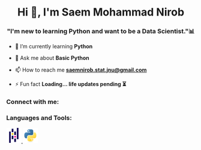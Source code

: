 <h1 align="center">Hi 👋, I'm Saem Mohammad Nirob</h1>
<h3 align="center">"I'm new to learning Python and want to be a Data Scientist."📊</h3>

- 🌱 I’m currently learning **Python**

- 💬 Ask me about **Basic Python**

- 📫 How to reach me **saemnirob.stat.jnu@gmail.com**

- ⚡ Fun fact **Loading... life updates pending ⏳**

<h3 align="left">Connect with me:</h3>
<p align="left">
</p>

<h3 align="left">Languages and Tools:</h3>
<p align="left"> <a href="https://pandas.pydata.org/" target="_blank" rel="noreferrer"> <img src="https://raw.githubusercontent.com/devicons/devicon/2ae2a900d2f041da66e950e4d48052658d850630/icons/pandas/pandas-original.svg" alt="pandas" width="40" height="40"/> </a> <a href="https://www.python.org" target="_blank" rel="noreferrer"> <img src="https://raw.githubusercontent.com/devicons/devicon/master/icons/python/python-original.svg" alt="python" width="40" height="40"/> </a> </p>
